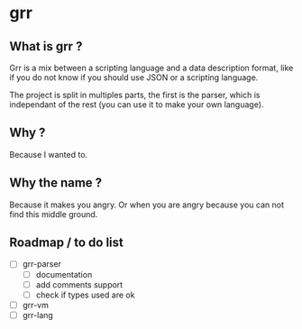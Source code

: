# grr

## What is grr ?

Grr is a mix between a scripting language and a data description format, like if you do not know if you should use JSON or a scripting language.

The project is split in multiples parts, the first is the parser, which is independant of the rest (you can use it to make your own language).

## Why ?

Because I wanted to.

## Why the name ?

Because it makes you angry. Or when you are angry because you can not find this middle ground.

## Roadmap / to do list

* [ ] grr-parser
  * [ ] documentation
  * [ ] add comments support
  * [ ] check if types used are ok
* [ ] grr-vm
* [ ] grr-lang